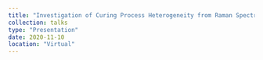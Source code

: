 ```yaml
---
title: "Investigation of Curing Process Heterogeneity from Raman Spectrum via CP Decomposition"
collection: talks
type: "Presentation"
date: 2020-11-10
location: "Virtual"
---
```

